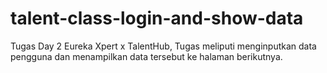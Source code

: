 # talent-class-login-and-show-data
Tugas Day 2 Eureka Xpert x TalentHub, Tugas meliputi menginputkan data pengguna dan menampilkan data tersebut ke halaman berikutnya.
